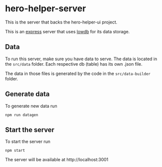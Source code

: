 # hero-helper-server

This is the server that backs the hero-helper-ui project.

This is an [express](https://expressjs.com/) server that uses [lowdb](https://github.com/typicode/lowdb) for its data storage.

## Data

To run this server, make sure you have data to serve. The data is located in the `src/data` folder. Each respective db (table) has its own .json file.

The data in those files is generated by the code in the `src/data-builder` folder.

## Generate data

To generate new data run

    npm run datagen

## Start the server

To start the server run

    npm start

The server will be available at http://localhost:3001

